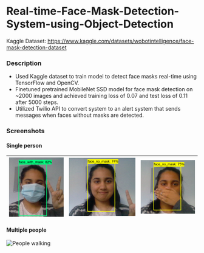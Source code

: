 # Real-time-Face-Mask-Detection-System-using-Object-Detection

Kaggle Dataset: https://www.kaggle.com/datasets/wobotintelligence/face-mask-detection-dataset

### Description

<ul>
<li>Used Kaggle dataset to train model to detect face masks real-time using TensorFlow and OpenCV. </li>
<li>Finetuned pretrained MobileNet SSD model for face mask detection on ~2000 images and achieved training loss of 0.07 and test loss of 0.11 after 5000 steps. </li>
<li>Utilized Twilio API to convert system to an alert system that sends messages when faces without masks are detected. </li>
</ul>

### Screenshots

#### Single person

| ![With Mask](/screenshots/with.png) | ![Without Mask](/screenshots/without1.png) | ![Without Mask](/screenshots/without2.png) |
| ----------------------------------- | ------------------------------------------ | ------------------------------------------ |

#### Multiple people

![People walking](/screenshots/video.png)
